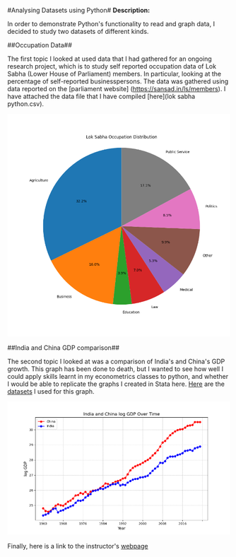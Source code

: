 #Analysing Datasets using Python#
**Description:** 

In order to demonstrate Python's functionality to read and graph data, I decided to study two datasets of different kinds.

##Occupation Data##

The first topic I looked at used data that I had gathered for an ongoing research project, which is to study self reported occupation data of Lok Sabha (Lower House of Parliament) members. In particular, looking at the percentage of self-reported businesspersons. The data was gathered using data reported on the [parliament website] (https://sansad.in/ls/members). I have attached the data file that I have compiled [here](lok sabha python.csv).

![Occupation pie chart](occupation_img.png)

##India and China GDP comparison##

The second topic I looked at was a comparison of India's and China's GDP growth. This graph has been done to death, but I wanted to see how well I could apply skills learnt in my econometrics classes to python, and whether I would be able to replicate the graphs I created in Stata here. [Here](indiagdp.json) are the [datasets](chinagdp.json) I used for this graph.

![GDP line graph](GDPgraph.png)


Finally, here is a link to the instructor's [webpage](https://github.com/mikeizbicki/cmc-csci040/tree/2025spring/project_02_visualizing_datasets)
